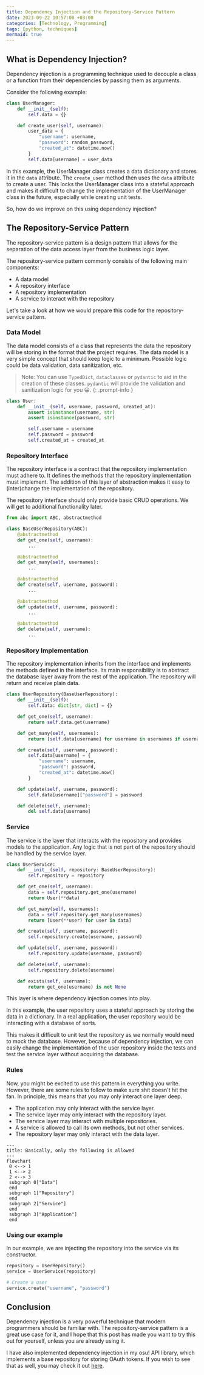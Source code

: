 ```yaml
---
title: Dependency Injection and the Repository-Service Pattern
date: 2023-09-22 10:57:00 +03:00
categories: [Technology, Programming]
tags: [python, techniques]
mermaid: true
---
```


## What is Dependency Injection?

Dependency injection is a programming technique used to decouple a class or a function from their dependencies by passing them as arguments.

Consider the following example:

```python
class UserManager:
    def __init__(self):
        self.data = {}

    def create_user(self, username):
        user_data = {
            "username": username,
            "password": random_password,
            "created_at": datetime.now()
        }
        self.data[username] = user_data
```

In this example, the UserManager class creates a data dictionary and stores it in the `data` attribute. The `create_user` method then uses the `data` attribute to create a user. This locks the UserManager class into a stateful approach and makes it difficult to change the implementation of the UserManager class in the future, especially while creating unit tests.

So, how do we improve on this using dependency injection?

## The Repository-Service Pattern

The repository-service pattern is a design pattern that allows for the separation of the data access layer from the business logic layer.

The repository-service pattern commonly consists of the following main components:

- A data model
- A repository interface
- A repository implementation
- A service to interact with the repository

Let's take a look at how we would prepare this code for the repository-service pattern.

### Data Model

The data model consists of a class that represents the data the repository will be storing in the format that the project requires. The data model is a very simple concept that should keep logic to a minimum. Possible logic could be data validation, data sanitization, etc.

> Note: You can use `TypedDict`, `dataclasses` or `pydantic` to aid in the creation of these classes. `pydantic` will provide the validation and sanitization logic for you 😀.
{: .prompt-info }

```python
class User:
    def __init__(self, username, password, created_at):
        assert isinstance(username, str)
        assert isinstance(password, str)

        self.username = username
        self.password = password
        self.created_at = created_at
```

### Repository Interface

The repository interface is a contract that the repository implementation must adhere to. It defines the methods that the repository implementation must implement. The addition of this layer of abstraction makes it easy to (inter)change the implementation of the repository.

The repository interface should only provide basic CRUD operations. We will get to additional functionality later.

```python
from abc import ABC, abstractmethod

class BaseUserRepository(ABC):
    @abstractmethod
    def get_one(self, username):
        ...

    @abstractmethod
    def get_many(self, usernames):
        ...

    @abstractmethod
    def create(self, username, password):
        ...

    @abstractmethod
    def update(self, username, password):
        ...

    @abstractmethod
    def delete(self, username):
        ...
```

### Repository Implementation

The repository implementation inherits from the interface and implements the methods defined in the interface. Its main responsibility is to abstract the database layer away from the rest of the application. The repository will return and receive plain data.

```python
class UserRepository(BaseUserRepository):
    def __init__(self):
        self.data: dict[str, dict] = {}

    def get_one(self, username):
        return self.data.get(username)

    def get_many(self, usernames):
        return [self.data[username] for username in usernames if username in self.data]

    def create(self, username, password):
        self.data[username] = {
            "username": username,
            "password": password,
            "created_at": datetime.now()
        }

    def update(self, username, password):
        self.data[username]["password"] = password

    def delete(self, username):
        del self.data[username]
```

### Service

The service is the layer that interacts with the repository and provides models to the application. Any logic that is not part of the repository should be handled by the service layer.

```python
class UserService:
    def __init__(self, repository: BaseUserRepository):
        self.repository = repository

    def get_one(self, username):
        data = self.repository.get_one(username)
        return User(**data)

    def get_many(self, usernames):
        data = self.repository.get_many(usernames)
        return [User(**user) for user in data]

    def create(self, username, password):
        self.repository.create(username, password)

    def update(self, username, password):
        self.repository.update(username, password)

    def delete(self, username):
        self.repository.delete(username)

    def exists(self, username):
        return get_one(username) is not None
```

This layer is where dependency injection comes into play.

In this example, the user repository uses a stateful approach by storing the data in a dictionary. In a real application, the user repository would be interacting with a database of sorts.

This makes it difficult to unit test the repository as we normally would need to mock the database. However, because of dependency injection, we can easily change the implementation of the user repository inside the tests and test the service layer without acquiring the database.

### Rules

Now, you might be excited to use this pattern in everything you write. However, there are some rules to follow to make sure shit doesn't hit the fan. In principle, this means that you may only interact one layer deep.

- The application may only interact with the service layer.
- The service layer may only interact with the repository layer.
- The service layer may interact with multiple repositories.
- A service is allowed to call its own methods, but not other services.
- The repository layer may only interact with the data layer.

```mermaid
---
title: Basically, only the following is allowed
---
flowchart
 0 <--> 1
 1 <--> 2
 2 <--> 3
 subgraph 0["Data"]
 end
 subgraph 1["Repository"]
 end
 subgraph 2["Service"]
 end
 subgraph 3["Application"]
 end
```

### Using our example

In our example, we are injecting the repository into the service via its constructor.

```python
repository = UserRepository()
service = UserService(repository)

# Create a user
service.create("username", "password")
```

## Conclusion

Dependency injection is a very powerful technique that modern programmers should be familiar with. The repository-service pattern is a great use case for it, and I hope that this post has made you want to try this out for yourself, unless you are already using it.

I have also implemented dependency injection in my osu! API library, which implements a base repository for storing OAuth tokens. If you wish to see that as well, you may check it out [here](https://github.com/NiceAesth/aiosu/blob/master/examples/v2/custom_repository.py).
